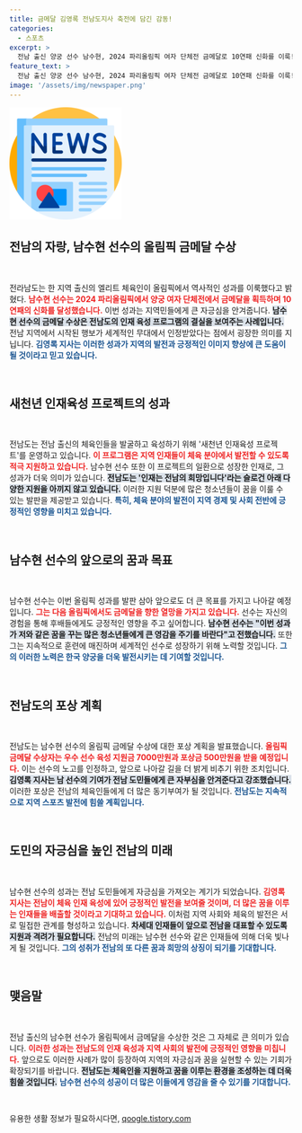 ```yaml
---
title: 금메달 김영록 전남도지사 축전에 담긴 감동!
categories:
  - 스포츠
excerpt: >
  전남 출신 양궁 선수 남수현, 2024 파리올림픽 여자 단체전 금메달로 10연패 신화를 이룩! 전남도, 그를 기리며 7500만원 지원 계획 발표. 도민 자긍심 고향의 영웅이 된 그의 이야기가 궁금하다면 클릭하세요!
feature_text: >
  전남 출신 양궁 선수 남수현, 2024 파리올림픽 여자 단체전 금메달로 10연패 신화를 이룩! 전남도, 그를 기리며 7500만원 지원 계획 발표. 도민 자긍심 고향의 영웅이 된 그의 이야기가 궁금하다면 클릭하세요!
image: '/assets/img/newspaper.png'
---
```


<p><img src="/assets/img/newspaper.png" alt="kimp 속보" /></p>

<h2 data-ke-size="size26">전남의 자랑, 남수현 선수의 올림픽 금메달 수상</h2>

<p data-ke-size="size16">&nbsp;</p>

<p>전라남도는 한 지역 출신의 엘리트 체육인이 올림픽에서 역사적인 성과를 이룩했다고 밝혔다. <b><span style="color: #ee2323;">남수현 선수는 2024 파리올림픽에서 양궁 여자 단체전에서 금메달을 획득하며 10연패의 신화를 달성했습니다.</span></b> 이번 성과는 지역민들에게 큰 자긍심을 안겨줍니다. <b><span style="background-color: #21538527;">남수현 선수의 금메달 수상은 전남도의 인재 육성 프로그램의 결실을 보여주는 사례입니다.</span></b> 전남 지역에서 시작된 행보가 세계적인 무대에서 인정받았다는 점에서 굉장한 의미를 지닙니다. <b><span style="color: #1a5490;">김영록 지사는 이러한 성과가 지역의 발전과 긍정적인 이미지 향상에 큰 도움이 될 것이라고 믿고 있습니다.</span></b></p>

<p data-ke-size="size16">&nbsp;</p>

<h2 data-ke-size="size26">새천년 인재육성 프로젝트의 성과</h2>

<p data-ke-size="size16">&nbsp;</p>

<p>전남도는 전남 출신의 체육인들을 발굴하고 육성하기 위해 '새천년 인재육성 프로젝트'를 운영하고 있습니다. <b><span style="color: #ee2323;">이 프로그램은 지역 인재들이 체육 분야에서 발전할 수 있도록 적극 지원하고 있습니다.</span></b> 남수현 선수 또한 이 프로젝트의 일환으로 성장한 인재로, 그 성과가 더욱 의미가 있습니다. <b><span style="background-color: #21538527;">전남도는 '인재는 전남의 희망입니다'라는 슬로건 아래 다양한 지원을 아끼지 않고 있습니다.</span></b> 이러한 지원 덕분에 많은 청소년들이 꿈을 이룰 수 있는 발판을 제공받고 있습니다. <b><span style="color: #1a5490;">특히, 체육 분야의 발전이 지역 경제 및 사회 전반에 긍정적인 영향을 미치고 있습니다.</span></b></p>

<p data-ke-size="size16">&nbsp;</p>

<h2 data-ke-size="size26">남수현 선수의 앞으로의 꿈과 목표</h2>

<p data-ke-size="size16">&nbsp;</p>

<p>남수현 선수는 이번 올림픽 성과를 발판 삼아 앞으로도 더 큰 목표를 가지고 나아갈 예정입니다. <b><span style="color: #ee2323;">그는 다음 올림픽에서도 금메달을 향한 열망을 가지고 있습니다.</span></b> 선수는 자신의 경험을 통해 후배들에게도 긍정적인 영향을 주고 싶어합니다. <b><span style="background-color: #21538527;">남수현 선수는 "이번 성과가 저와 같은 꿈을 꾸는 많은 청소년들에게 큰 영감을 주기를 바란다"고 전했습니다.</span></b> 또한 그는 지속적으로 훈련에 매진하며 세계적인 선수로 성장하기 위해 노력할 것입니다. <b><span style="color: #1a5490;">그의 이러한 노력은 한국 양궁을 더욱 발전시키는 데 기여할 것입니다.</span></b></p>

<p data-ke-size="size16">&nbsp;</p>

<h2 data-ke-size="size26">전남도의 포상 계획</h2>

<p data-ke-size="size16">&nbsp;</p>

<p>전남도는 남수현 선수의 올림픽 금메달 수상에 대한 포상 계획을 발표했습니다. <b><span style="color: #ee2323;">올림픽 금메달 수상자는 우수 선수 육성 지원금 7000만원과 포상금 500만원을 받을 예정입니다.</span></b> 이는 선수의 노고를 인정하고, 앞으로 나아갈 길을 더 밝게 비추기 위한 조치입니다. <b><span style="background-color: #21538527;">김영록 지사는 남 선수의 기여가 전남 도민들에게 큰 자부심을 안겨준다고 강조했습니다.</span></b> 이러한 포상은 전남의 체육인들에게 더 많은 동기부여가 될 것입니다. <b><span style="color: #1a5490;">전남도는 지속적으로 지역 스포츠 발전에 힘쓸 계획입니다.</span></b></p>

<p data-ke-size="size16">&nbsp;</p>

<h2 data-ke-size="size26">도민의 자긍심을 높인 전남의 미래</h2>

<p data-ke-size="size16">&nbsp;</p>

<p>남수현 선수의 성과는 전남 도민들에게 자긍심을 가져오는 계기가 되었습니다. <b><span style="color: #ee2323;">김영록 지사는 전남이 체육 인재 육성에 있어 긍정적인 발전을 보여줄 것이며, 더 많은 꿈을 이루는 인재들을 배출할 것이라고 기대하고 있습니다.</span></b> 이처럼 지역 사회와 체육의 발전은 서로 밀접한 관계를 형성하고 있습니다. <b><span style="background-color: #21538527;">차세대 인재들이 앞으로 전남을 대표할 수 있도록 지원과 격려가 필요합니다.</span></b> 전남의 미래는 남수현 선수와 같은 인재들에 의해 더욱 빛나게 될 것입니다. <b><span style="color: #1a5490;">그의 성취가 전남의 또 다른 꿈과 희망의 상징이 되기를 기대합니다.</span></b></p>

<p data-ke-size="size16">&nbsp;</p>

<h2 data-ke-size="size26">맺음말</h2>

<p data-ke-size="size16">&nbsp;</p>

<p>전남 출신의 남수현 선수가 올림픽에서 금메달을 수상한 것은 그 자체로 큰 의미가 있습니다. <b><span style="color: #ee2323;">이러한 성과는 전남도의 인재 육성과 지역 사회의 발전에 긍정적인 영향을 미칩니다.</span></b> 앞으로도 이러한 사례가 많이 등장하여 지역의 자긍심과 꿈을 실현할 수 있는 기회가 확장되기를 바랍니다. <b><span style="background-color: #21538527;">전남도는 체육인을 지원하고 꿈을 이루는 환경을 조성하는 데 더욱 힘쓸 것입니다.</span></b> <b><span style="color: #1a5490;">남수현 선수의 성공이 더 많은 이들에게 영감을 줄 수 있기를 기대합니다.</span></b></p>

<p data-ke-size="size16">&nbsp;</p>
유용한 생활 정보가 필요하시다면, <a href="https://qoogle.tistory.com" rel="dofollow">qoogle.tistory.com</a>


